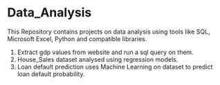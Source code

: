 # Data_Analysis

This Repository contains projects on data analysis using tools like SQL, Microsoft Excel, Python and compatible libraries.
1. Extract gdp values from website and run a sql query on them.
2. House_Sales dataset analysed using regression models.
3. Loan default prediction uses Machine Learning on dataset to predict loan default probability.
